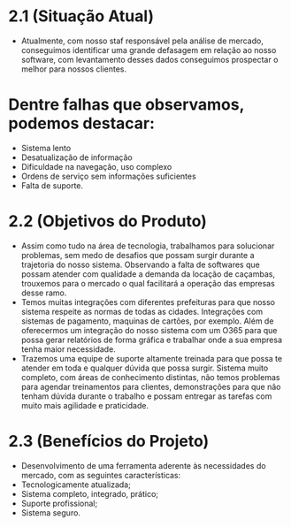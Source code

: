# 2.1 (Situação Atual)

+ Atualmente, com nosso staf responsável pela análise de mercado, conseguimos identificar uma grande defasagem em relação ao nosso software, com levantamento desses dados conseguimos prospectar o melhor para nossos clientes.
# Dentre falhas que observamos, podemos destacar:
+ Sistema lento
+ Desatualização de informação
+ Dificuldade na navegação, uso complexo
+ Ordens de serviço sem informações suficientes
+ Falta de suporte.

# 2.2 (Objetivos do Produto)
+ Assim como tudo na área de tecnologia, trabalhamos para solucionar problemas, sem medo de desafios que possam surgir durante a trajetoria do nosso sistema. Observando a falta de softwares que possam atender com qualidade a demanda da locação de caçambas, trouxemos  para o mercado o qual facilitará a operação das empresas desse ramo. 
+ Temos muitas integrações com diferentes prefeituras para que nosso sistema respeite as normas de todas as cidades. Integrações com sistemas de pagamento, maquinas de cartões, por exemplo. Além de oferecermos um integração do nosso sistema com um O365 para que possa gerar relatórios de forma gráfica e trabalhar onde a sua empresa tenha maior necessidade.
+ Trazemos uma equipe de suporte altamente treinada para que possa te atender em toda e qualquer dúvida que possa surgir. Sistema muito completo, com áreas de conhecimento distintas, não temos problemas para agendar treinamentos para clientes, demonstrações para que não tenham dúvida durante o trabalho e possam entregar as tarefas com muito mais agilidade e praticidade.

# 2.3 (Benefícios do Projeto)

+ Desenvolvimento de uma ferramenta aderente às necessidades do mercado, com as seguintes características:
+ Tecnologicamente atualizada;
+ Sistema completo, integrado, prático;
+ Suporte profissional;
+ Sistema seguro.



